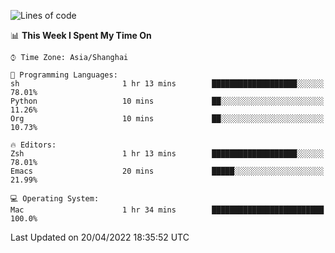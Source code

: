 <!--START_SECTION:waka-->
![Lines of code](https://img.shields.io/badge/From%20Hello%20World%20I%27ve%20Written-22%20Thousand%20lines%20of%20code-blue)

📊 **This Week I Spent My Time On** 

```text
⌚︎ Time Zone: Asia/Shanghai

💬 Programming Languages: 
sh                       1 hr 13 mins        ███████████████████░░░░░░   78.01% 
Python                   10 mins             ██░░░░░░░░░░░░░░░░░░░░░░░   11.26% 
Org                      10 mins             ██░░░░░░░░░░░░░░░░░░░░░░░   10.73%

🔥 Editors: 
Zsh                      1 hr 13 mins        ███████████████████░░░░░░   78.01% 
Emacs                    20 mins             █████░░░░░░░░░░░░░░░░░░░░   21.99%

💻 Operating System: 
Mac                      1 hr 34 mins        █████████████████████████   100.0%

```


 Last Updated on 20/04/2022 18:35:52 UTC
<!--END_SECTION:waka-->
